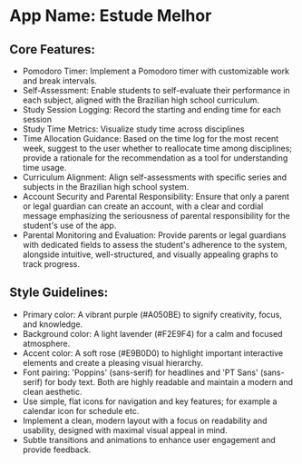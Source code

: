 # **App Name**: Estude Melhor

## Core Features:

- Pomodoro Timer: Implement a Pomodoro timer with customizable work and break intervals.
- Self-Assessment: Enable students to self-evaluate their performance in each subject, aligned with the Brazilian high school curriculum.
- Study Session Logging: Record the starting and ending time for each session
- Study Time Metrics: Visualize study time across disciplines
- Time Allocation Guidance: Based on the time log for the most recent week, suggest to the user whether to reallocate time among disciplines; provide a rationale for the recommendation as a tool for understanding time usage.
- Curriculum Alignment: Align self-assessments with specific series and subjects in the Brazilian high school system.
- Account Security and Parental Responsibility: Ensure that only a parent or legal guardian can create an account, with a clear and cordial message emphasizing the seriousness of parental responsibility for the student's use of the app.
- Parental Monitoring and Evaluation: Provide parents or legal guardians with dedicated fields to assess the student's adherence to the system, alongside intuitive, well-structured, and visually appealing graphs to track progress.

## Style Guidelines:

- Primary color: A vibrant purple (#A050BE) to signify creativity, focus, and knowledge.
- Background color: A light lavender (#F2E9F4) for a calm and focused atmosphere.
- Accent color: A soft rose (#E9B0D0) to highlight important interactive elements and create a pleasing visual hierarchy.
- Font pairing: 'Poppins' (sans-serif) for headlines and 'PT Sans' (sans-serif) for body text. Both are highly readable and maintain a modern and clean aesthetic.
- Use simple, flat icons for navigation and key features; for example a calendar icon for schedule etc.
- Implement a clean, modern layout with a focus on readability and usability, designed with maximal visual appeal in mind.
- Subtle transitions and animations to enhance user engagement and provide feedback.